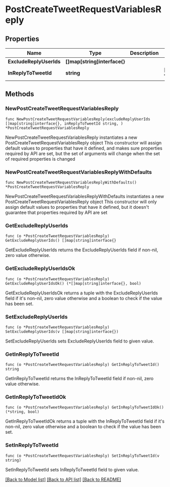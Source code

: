 # PostCreateTweetRequestVariablesReply

## Properties

Name | Type | Description | Notes
------------ | ------------- | ------------- | -------------
**ExcludeReplyUserIds** | **[]map[string]interface{}** |  | 
**InReplyToTweetId** | **string** |  | [default to "1111111111111111111"]

## Methods

### NewPostCreateTweetRequestVariablesReply

`func NewPostCreateTweetRequestVariablesReply(excludeReplyUserIds []map[string]interface{}, inReplyToTweetId string, ) *PostCreateTweetRequestVariablesReply`

NewPostCreateTweetRequestVariablesReply instantiates a new PostCreateTweetRequestVariablesReply object
This constructor will assign default values to properties that have it defined,
and makes sure properties required by API are set, but the set of arguments
will change when the set of required properties is changed

### NewPostCreateTweetRequestVariablesReplyWithDefaults

`func NewPostCreateTweetRequestVariablesReplyWithDefaults() *PostCreateTweetRequestVariablesReply`

NewPostCreateTweetRequestVariablesReplyWithDefaults instantiates a new PostCreateTweetRequestVariablesReply object
This constructor will only assign default values to properties that have it defined,
but it doesn't guarantee that properties required by API are set

### GetExcludeReplyUserIds

`func (o *PostCreateTweetRequestVariablesReply) GetExcludeReplyUserIds() []map[string]interface{}`

GetExcludeReplyUserIds returns the ExcludeReplyUserIds field if non-nil, zero value otherwise.

### GetExcludeReplyUserIdsOk

`func (o *PostCreateTweetRequestVariablesReply) GetExcludeReplyUserIdsOk() (*[]map[string]interface{}, bool)`

GetExcludeReplyUserIdsOk returns a tuple with the ExcludeReplyUserIds field if it's non-nil, zero value otherwise
and a boolean to check if the value has been set.

### SetExcludeReplyUserIds

`func (o *PostCreateTweetRequestVariablesReply) SetExcludeReplyUserIds(v []map[string]interface{})`

SetExcludeReplyUserIds sets ExcludeReplyUserIds field to given value.


### GetInReplyToTweetId

`func (o *PostCreateTweetRequestVariablesReply) GetInReplyToTweetId() string`

GetInReplyToTweetId returns the InReplyToTweetId field if non-nil, zero value otherwise.

### GetInReplyToTweetIdOk

`func (o *PostCreateTweetRequestVariablesReply) GetInReplyToTweetIdOk() (*string, bool)`

GetInReplyToTweetIdOk returns a tuple with the InReplyToTweetId field if it's non-nil, zero value otherwise
and a boolean to check if the value has been set.

### SetInReplyToTweetId

`func (o *PostCreateTweetRequestVariablesReply) SetInReplyToTweetId(v string)`

SetInReplyToTweetId sets InReplyToTweetId field to given value.



[[Back to Model list]](../README.md#documentation-for-models) [[Back to API list]](../README.md#documentation-for-api-endpoints) [[Back to README]](../README.md)


